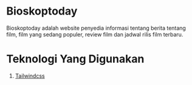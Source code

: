 # Bioskoptoday
Bioskoptoday adalah website penyedia informasi tentang berita tentang film, film yang sedang populer, review film dan jadwal rilis film terbaru.

# Teknologi Yang Digunakan
1. [Tailwindcss](https://tailwindcss.com/)
